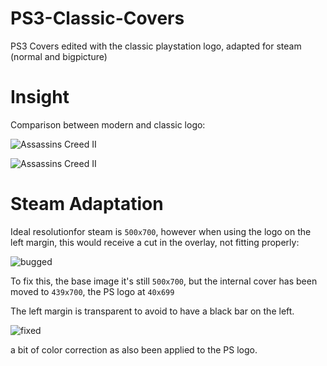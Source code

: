 # PS3-Classic-Covers
PS3 Covers edited with the classic playstation logo, adapted for steam (normal and bigpicture)

# Insight

Comparison between modern and classic logo:


![Assassins Creed II](https://github.com/user-attachments/assets/966ab086-6f66-4d35-80e7-743b2e61d633)



![Assassins Creed II](https://github.com/user-attachments/assets/6708a0be-5727-418b-8fa1-0324a31c484e)


# Steam Adaptation

Ideal resolutionfor steam is `500x700`, however when using the logo on the left margin, this would receive a cut in the overlay, not fitting properly:

![bugged](https://github.com/user-attachments/assets/576e4b48-a0c0-4d6a-9dad-2cddfd5aa657)


To fix this, the base image it's still `500x700`, but the internal cover has been moved to `439x700`, the PS logo at `40x699`

The left margin is transparent to avoid to have a black bar on the left.

![fixed](https://github.com/user-attachments/assets/957a836b-6134-40bc-984b-859b90d52892)


a bit of color correction as also been applied to the PS logo.
